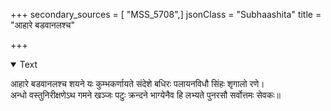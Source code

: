 +++
secondary_sources = [ "MSS_5708",]
jsonClass = "Subhaashita"
title = "आहारे बडवानलश्च"

+++

<details open><summary>Text</summary>

आहारे बडवानलश्च शयने यः कुम्भकर्णायते संदेशे बधिरः पलायनविधौ सिंहः शृगालो रणे।  
अन्धो वस्तुनिरीक्षणेऽथ गमने खञ्जः पटुः क्रन्दने भाग्येनैव हि लभ्यते पुनरसौ सर्वोत्तमः सेवकः॥
</details>

